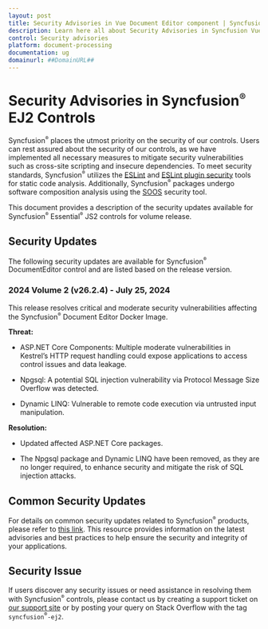 ```yaml
---
layout: post
title: Security Advisories in Vue Document Editor component | Syncfusion
description: Learn here all about Security Advisories in Syncfusion Vue Document editor component of Syncfusion Essential JS 2 and more.
control: Security advisories 
platform: document-processing
documentation: ug
domainurl: ##DomainURL##
---
```


# Security Advisories in Syncfusion<sup style="font-size:70%">&reg;</sup> EJ2 Controls

Syncfusion<sup style="font-size:70%">&reg;</sup> places the utmost priority on the security of our controls. Users can rest assured about the security of our controls, as we have implemented all necessary measures to mitigate security vulnerabilities such as cross-site scripting and insecure dependencies. To meet security standards, Syncfusion<sup style="font-size:70%">&reg;</sup> utilizes the [ESLint](https://eslint.org/) and [ESLint plugin security](https://github.com/eslint-community/eslint-plugin-security#rules) tools for static code analysis. Additionally, Syncfusion<sup style="font-size:70%">&reg;</sup> packages undergo software composition analysis using the [SOOS](https://soos.io/) security tool.

This document provides a description of the security updates available for Syncfusion<sup style="font-size:70%">&reg;</sup> Essential<sup style="font-size:70%">&reg;</sup> JS2 controls for volume release.

## Security Updates

The following security updates are available for Syncfusion<sup style="font-size:70%">&reg;</sup> DocumentEditor control and are listed based on the release version. 

### 2024 Volume 2 (v26.2.4) - July 25, 2024

This release resolves critical and moderate security vulnerabilities affecting the Syncfusion<sup style="font-size:70%">&reg;</sup> Document Editor Docker Image.

**Threat:**

* ASP.NET Core Components: Multiple moderate vulnerabilities in Kestrel’s HTTP request handling could expose applications to access control issues and data leakage.

* Npgsql: A potential SQL injection vulnerability via Protocol Message Size Overflow was detected.

* Dynamic LINQ: Vulnerable to remote code execution via untrusted input manipulation.

**Resolution:**

* Updated affected ASP.NET Core packages.

* The Npgsql package and Dynamic LINQ have been removed, as they are no longer required, to enhance security and mitigate the risk of SQL injection attacks.

## Common Security Updates

For details on common security updates related to Syncfusion<sup style="font-size:70%">&reg;</sup> products, please refer to [this link](https://ej2.syncfusion.com/vue/documentation/common/security). This resource provides information on the latest advisories and best practices to help ensure the security and integrity of your applications.

## Security Issue

If users discover any security issues or need assistance in resolving them with Syncfusion<sup style="font-size:70%">&reg;</sup> controls, please contact us by creating a support ticket on [our support site](https://syncfusion.com/support) or by posting your query on Stack Overflow with the tag `syncfusion`<sup style="font-size:70%">&reg;</sup>`-ej2`.

